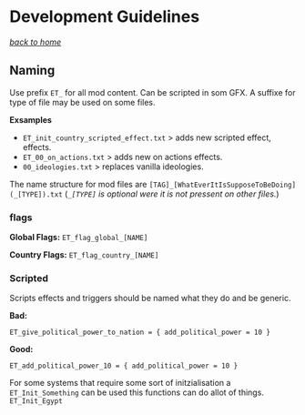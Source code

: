 # Development Guidelines
*[back to home](index)*

## Naming
Use prefix `ET_` for all mod content. 
Can be scripted in som GFX.
A suffixe for type of file may be used on some files.

**Exsamples**
- `ET_init_country_scripted_effect.txt` > adds new scripted effect, effects.
- `ET_00_on_actions.txt` > adds new on actions effects.
- `00_ideologies.txt` > replaces vanilla ideologies.

The name structure for mod files are `[TAG]_[WhatEverItIsSupposeToBeDoing](_[TYPE]).txt`
(*`_[TYPE]` is optional were it is not pressent on other files.*)

### flags
**Global Flags:** `ET_flag_global_[NAME]`

**Country Flags:** `ET_flag_country_[NAME]`


### Scripted
Scripts effects and triggers should be named what they do and be generic.

**Bad:**
```
ET_give_political_power_to_nation = { add_political_power = 10 }
```
**Good:**
```
ET_add_political_power_10 = { add_political_power = 10 }
```

For some systems that require some sort of initzialisation a `ET_Init_Something` can be used this functions can do allot of things.
`ET_Init_Egypt`
